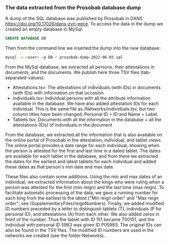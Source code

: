 ### The data extracted from the Prosobab database dump

A dump of the SQL database was published by Prosobab in DANS  https://doi.org/10.17026/dans-zvn-eece. To access the data in the dump we created an empty database in MySql:

```sql
CREATE DATABASE DB
```
Then from the command line we inserted the dump into the new database:
```Bash
mysql -u <user> -p DB < prosobab-dump-2022-06-03.sql
```

From the MySql database, we extracted all persons, their attestations in documents, and the documents. We publish here three TSV files (tab-separated-values):
- Attestations.tsv: The attestations of individuals (with IDs) in documents (with IDs) with information on that occasion.
- Individuals.tsv: Individual persons with all the attribute information available in the database. We have also added attestation IDs for each individual. This is the same file as /Networks/individuals.tsv, but two column titles have been changed: Personal ID = ID and Name = Label.
- Tablets.tsv: Documents with all the information in the database + all the attestations (IDs) of individuals in the document

From the database, we extracted all the information that is also available on the online portal of Prosobab in the attestation, individual, and tablet views. The online portal provides a date range for each individual, showing when the person is attested for the first and last time in a dated tablet. The dates are available for each tablet in the database, and from there we extracted the dates for the earliest and latest tablets for each individual and added these dates as that person's min date and max date. 

These files also contain some additions. Using the min and max dates of an individual, we extracted information about the kings who were ruling when a person was attested for the first (min reign) and the last time (max reign). To facilitate automatic processing of the data, we gave a running number for each king from the earliest to the latest ("Min reign order" and "Max reign order"; see /SupplementaryFiles/reignNumbers). Finally, we added modified ID numbers preceded by a letter to distinguish tablets (T), individuals (P for personal ID), and attestations (A) from each other. We also added zeros in front of the number. Thus the tablet with ID 151 became T00151, and the individual with personal ID 5983 was given ID P05983. The original IDs can also be found in the TSV files. The modified ID numbers are used in the networks we created (see the folder Networks).
